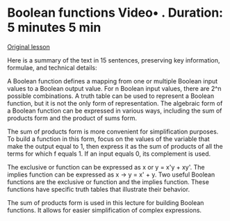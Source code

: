 # Boolean functions Video• . Duration: 5 minutes 5 min

[Original lesson](https://www.coursera.org/learn/uol-discrete-mathematics/lecture/DsDb9/boolean-functions)

Here is a summary of the text in 15 sentences, preserving key information, formulae, and technical details:

A Boolean function defines a mapping from one or multiple Boolean input values to a Boolean output value. For n Boolean input values, there are 2^n possible combinations. A truth table can be used to represent a Boolean function, but it is not the only form of representation. The algebraic form of a Boolean function can be expressed in various ways, including the sum of products form and the product of sums form.

The sum of products form is more convenient for simplification purposes. To build a function in this form, focus on the values of the variable that make the output equal to 1, then express it as the sum of products of all the terms for which f equals 1. If an input equals 0, its complement is used.

The exclusive or function can be expressed as x or y = x'y + xy'. The implies function can be expressed as x → y = x' + y. Two useful Boolean functions are the exclusive or function and the implies function. These functions have specific truth tables that illustrate their behavior. 

The sum of products form is used in this lecture for building Boolean functions. It allows for easier simplification of complex expressions.

